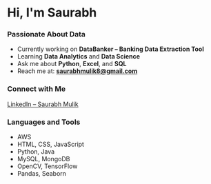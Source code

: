 # Hi, I'm Saurabh

### Passionate About Data

- Currently working on **DataBanker – Banking Data Extraction Tool**
- Learning **Data Analytics** and **Data Science**
- Ask me about **Python**, **Excel**, and **SQL**
- Reach me at: **saurabhmulik8@gmail.com**

### Connect with Me
[LinkedIn – Saurabh Mulik](https://www.linkedin.com/in/saurabh-mulik-145428258/)

### Languages and Tools
- AWS
- HTML, CSS, JavaScript
- Python, Java
- MySQL, MongoDB
- OpenCV, TensorFlow
- Pandas, Seaborn
